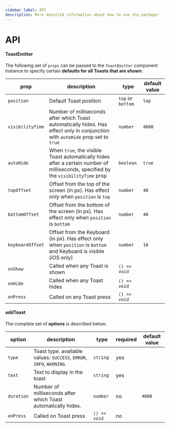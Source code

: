 ```yaml
---
sidebar_label: API
description: More detailed information about how to use the package!
---
```


# API

#### ToastEmitter

The following set of `props` can be passed to the `ToastEmitter` component instance to specify
certain **defaults for all Toasts that are shown**:

| prop             | description                                                                                                                       | type              | default value |
| ---------------- | --------------------------------------------------------------------------------------------------------------------------------- | ----------------- | ------------- |
| `position`       | Default Toast position                                                                                                            | `top` or `bottom` | `top`         |
| `visibilityTime` | Number of milliseconds after which Toast automatically hides. Has effect only in conjunction with `autoHide` prop set to `true`   | `number`          | `4000`        |
| `autoHide`       | When `true`, the visible Toast automatically hides after a certain number of milliseconds, specified by the `visibilityTime` prop | `boolean`         | `true`        |
| `topOffset`      | Offset from the top of the screen (in px). Has effect only when `position` is `top`                                               | `number`          | `40`          |
| `bottomOffset`   | Offset from the bottom of the screen (in px). Has effect only when `position` is `bottom`                                         | `number`          | `40`          |
| `keyboardOffset` | Offset from the Keyboard (in px). Has effect only when `position` is `bottom` and Keyboard is visible (iOS only)                  | `number`          | `10`          |
| `onShow`         | Called when any Toast is shown                                                                                                    | `() => void`      |               |
| `onHide`         | Called when any Toast hides                                                                                                       | `() => void`      |               |
| `onPress`        | Called on any Toast press                                                                                                         | `() => void`      |               |

#### addToast

The complete set of **options** is described below:

| option     | description                                                          | type         | required | default value |
| ---------- | -------------------------------------------------------------------- | ------------ | -------- | ------------- |
| `type`     | Toast type. available values: `SUCCESS`, `ERROR`, `INFO`, `WARNING`. | `string`     | yes      |               |
| `text`     | Text to display in the toast                                         | `string`     | yes      |               |
| `duration` | Number of milliseconds after which Toast automatically hides.        | `number`     | no       | `4000`        |
| `onPress`  | Called on Toast press                                                | `() => void` | no       |               |
